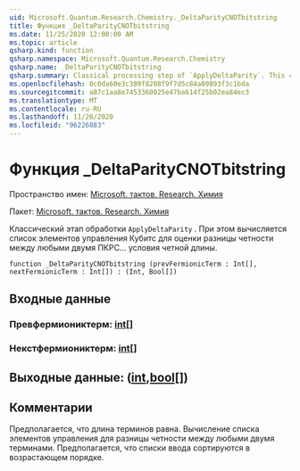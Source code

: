 ```yaml
---
uid: Microsoft.Quantum.Research.Chemistry._DeltaParityCNOTbitstring
title: Функция _DeltaParityCNOTbitstring
ms.date: 11/25/2020 12:00:00 AM
ms.topic: article
qsharp.kind: function
qsharp.namespace: Microsoft.Quantum.Research.Chemistry
qsharp.name: _DeltaParityCNOTbitstring
qsharp.summary: Classical processing step of `ApplyDeltaParity`. This computes a list of control qubits for evaluating parity difference between any two PQRS... terms of even length.
ms.openlocfilehash: 0c0da60e3c389f8208f9f7d5c84a09893f3c1bda
ms.sourcegitcommit: a87c1aa8e7453360025e47ba614f25b02ea84ec3
ms.translationtype: MT
ms.contentlocale: ru-RU
ms.lasthandoff: 11/26/2020
ms.locfileid: "96226083"
---
```

# <a name="_deltaparitycnotbitstring-function"></a>Функция _DeltaParityCNOTbitstring

Пространство имен: [Microsoft. тактов. Research. Химия](xref:Microsoft.Quantum.Research.Chemistry)

Пакет: [Microsoft. тактов. Research. Химия](https://nuget.org/packages/Microsoft.Quantum.Research.Chemistry)


Классический этап обработки `ApplyDeltaParity` .
При этом вычисляется список элементов управления Кубитс для оценки разницы четности между любыми двумя ПКРС... условия четной длины.

```qsharp
function _DeltaParityCNOTbitstring (prevFermionicTerm : Int[], nextFermionicTerm : Int[]) : (Int, Bool[])
```


## <a name="input"></a>Входные данные

### <a name="prevfermionicterm--int"></a>Превфермиониктерм: [int](xref:microsoft.quantum.lang-ref.int)[]




### <a name="nextfermionicterm--int"></a>Некстфермиониктерм: [int](xref:microsoft.quantum.lang-ref.int)[]





## <a name="output--intbool"></a>Выходные данные: ([int](xref:microsoft.quantum.lang-ref.int),[bool](xref:microsoft.quantum.lang-ref.bool)[])



## <a name="remarks"></a>Комментарии

Предполагается, что длина терминов равна.
Вычисление списка элементов управления для разницы четности между любыми двумя терминами.
Предполагается, что списки ввода сортируются в возрастающем порядке.